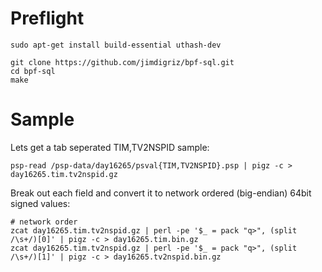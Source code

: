 # Preflight

    sudo apt-get install build-essential uthash-dev
    
    git clone https://github.com/jimdigriz/bpf-sql.git
    cd bpf-sql
    make

# Sample

Lets get a tab seperated TIM,TV2NSPID sample:

    psp-read /psp-data/day16265/psval{TIM,TV2NSPID}.psp | pigz -c > day16265.tim.tv2nspid.gz

Break out each field and convert it to network ordered (big-endian) 64bit signed values:

    # network order
    zcat day16265.tim.tv2nspid.gz | perl -pe '$_ = pack "q>", (split /\s+/)[0]' | pigz -c > day16265.tim.bin.gz
    zcat day16265.tim.tv2nspid.gz | perl -pe '$_ = pack "q>", (split /\s+/)[1]' | pigz -c > day16265.tv2nspid.bin.gz
